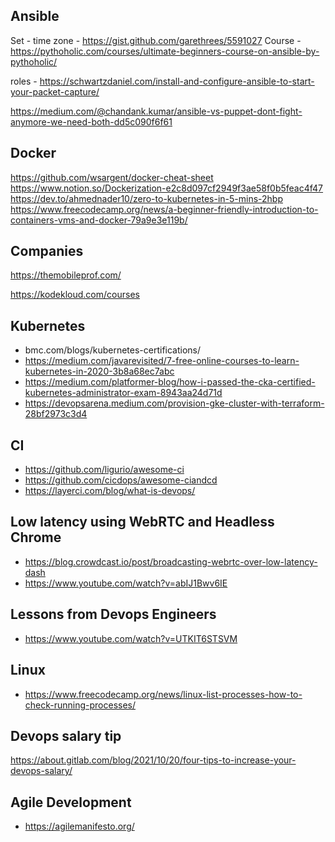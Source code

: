 
## Ansible

Set - time zone - https://gist.github.com/garethrees/5591027
Course  -  https://pythoholic.com/courses/ultimate-beginners-course-on-ansible-by-pythoholic/

roles - https://schwartzdaniel.com/install-and-configure-ansible-to-start-your-packet-capture/

https://medium.com/@chandank.kumar/ansible-vs-puppet-dont-fight-anymore-we-need-both-dd5c090f6f61


## Docker

https://github.com/wsargent/docker-cheat-sheet
https://www.notion.so/Dockerization-e2c8d097cf2949f3ae58f0b5feac4f47
https://dev.to/ahmednader10/zero-to-kubernetes-in-5-mins-2hbp
https://www.freecodecamp.org/news/a-beginner-friendly-introduction-to-containers-vms-and-docker-79a9e3e119b/

## Companies
https://themobileprof.com/

https://kodekloud.com/courses

## Kubernetes
- bmc.com/blogs/kubernetes-certifications/
- https://medium.com/javarevisited/7-free-online-courses-to-learn-kubernetes-in-2020-3b8a68ec7abc
- https://medium.com/platformer-blog/how-i-passed-the-cka-certified-kubernetes-administrator-exam-8943aa24d71d
- https://devopsarena.medium.com/provision-gke-cluster-with-terraform-28bf2973c3d4

## CI
- https://github.com/ligurio/awesome-ci
- https://github.com/cicdops/awesome-ciandcd
- https://layerci.com/blog/what-is-devops/

## Low latency using WebRTC and Headless Chrome
- https://blog.crowdcast.io/post/broadcasting-webrtc-over-low-latency-dash
- https://www.youtube.com/watch?v=abIJ1Bwv6IE

## Lessons from Devops Engineers
- https://www.youtube.com/watch?v=UTKIT6STSVM

## Linux

- https://www.freecodecamp.org/news/linux-list-processes-how-to-check-running-processes/

## Devops salary tip
https://about.gitlab.com/blog/2021/10/20/four-tips-to-increase-your-devops-salary/

## Agile Development
- https://agilemanifesto.org/

